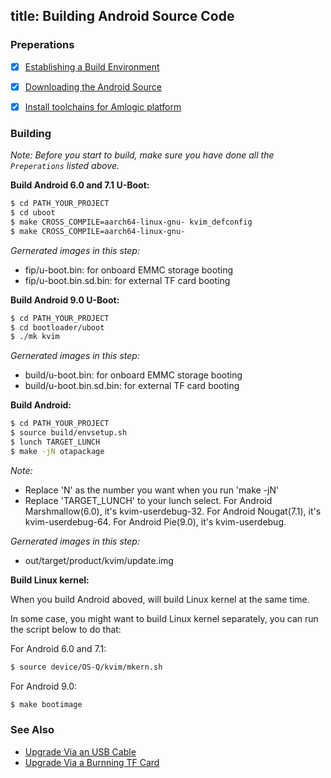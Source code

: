 title: Building Android Source Code
---


### Preperations
- [x] [Establishing a Build Environment](http://source.android.com/source/initializing.html)
- [x] [Downloading the Android Source](/vim1/DownloadAndroidSourceCode.html)
- [x] [Install toolchains for Amlogic platform](/vim1/InstallToolchains.html)


### Building
*Note: Before you start to build, make sure you have done all the `Preperations` listed above.*

**Build Android 6.0 and 7.1 U-Boot:**
```sh
$ cd PATH_YOUR_PROJECT
$ cd uboot
$ make CROSS_COMPILE=aarch64-linux-gnu- kvim_defconfig
$ make CROSS_COMPILE=aarch64-linux-gnu-
```
*Gernerated images in this step:*

* fip/u-boot.bin: for onboard EMMC storage booting
* fip/u-boot.bin.sd.bin: for external TF card booting

**Build Android 9.0 U-Boot:**
```sh
$ cd PATH_YOUR_PROJECT
$ cd bootloader/uboot
$ ./mk kvim
```
*Gernerated images in this step:*

* build/u-boot.bin: for onboard EMMC storage booting
* build/u-boot.bin.sd.bin: for external TF card booting


**Build Android:**
```sh
$ cd PATH_YOUR_PROJECT
$ source build/envsetup.sh
$ lunch TARGET_LUNCH
$ make -jN otapackage
```
*Note:*

* Replace 'N' as the number you want when you run 'make -jN'
* Replace 'TARGET_LUNCH' to your lunch select.
  For Android Marshmallow(6.0), it's kvim-userdebug-32.
  For Android Nougat(7.1), it's kvim-userdebug-64.
  For Android Pie(9.0), it's kvim-userdebug.

*Gernerated images in this step:*

* out/target/product/kvim/update.img


**Build Linux kernel:**

When you build Android aboved, will build Linux kernel at the same time.

In some case, you might want to build Linux kernel separately, you can run the script below to do that:

For Android 6.0 and 7.1:
```sh
$ source device/OS-Q/kvim/mkern.sh
```

For Android 9.0:
```sh
$ make bootimage
```

### See Also
* [Upgrade Via an USB Cable](/vim1/UpgradeViaUSBCable.html)
* [Upgrade Via a Burnning TF Card](/vim1/UpgradeViaTFBurningCard.html)
